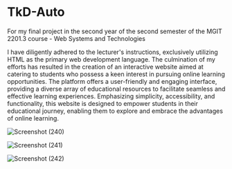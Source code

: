 # TkD-Auto
For my final project in the second year of the second semester of the MGIT 2201.3 course -
Web Systems and Technologies 

I have diligently adhered to the lecturer's instructions, 
exclusively utilizing HTML as the primary web development language. The culmination of my 
efforts has resulted in the creation of an interactive website aimed at catering to students
who possess a keen interest in pursuing online learning opportunities. The platform offers a 
user-friendly and engaging interface, providing a diverse array of educational resources to 
facilitate seamless and effective learning experiences. Emphasizing simplicity, accessibility, 
and functionality, this website is designed to empower students in their educational journey, 
enabling them to explore and embrace the advantages of online learning.

![Screenshot (240)](https://github.com/Shammigithub/TkD-Auto/assets/99946678/60337bca-6aeb-4333-b2da-d86cdd813971)

![Screenshot (241)](https://github.com/Shammigithub/TkD-Auto/assets/99946678/74c5b1ec-63bc-4da1-a3cd-240fc514dc0e)

![Screenshot (242)](https://github.com/Shammigithub/TkD-Auto/assets/99946678/da371e3b-d942-46aa-a48f-23886dd8a774)



